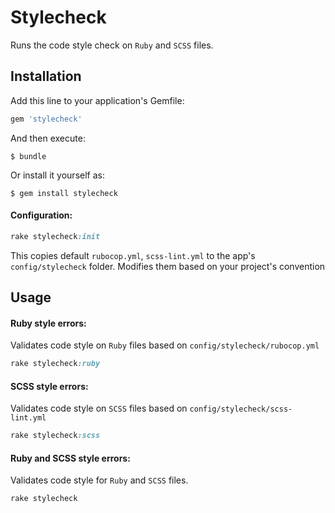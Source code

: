 # Stylecheck
Runs the code style check on `Ruby` and `SCSS` files.

## Installation

Add this line to your application's Gemfile:

```ruby
gem 'stylecheck'
```

And then execute:

    $ bundle

Or install it yourself as:

    $ gem install stylecheck

#### Configuration:

```ruby
rake stylecheck:init
```
This copies default `rubocop.yml`, `scss-lint.yml` to the app's `config/stylecheck` folder.
Modifies them based on your project's convention

## Usage

#### Ruby style errors:
Validates code style on `Ruby` files based on `config/stylecheck/rubocop.yml`

```ruby
rake stylecheck:ruby
```

#### SCSS style errors:
Validates code style on `SCSS` files based on `config/stylecheck/scss-lint.yml`

```ruby
rake stylecheck:scss
```

#### Ruby and SCSS style errors:
Validates code style for `Ruby` and `SCSS` files.

```ruby
rake stylecheck
```
